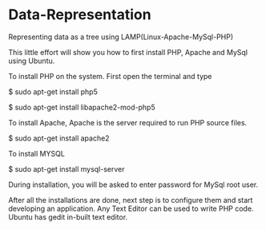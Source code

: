 Data-Representation
===================

Representing data as a tree using LAMP(Linux-Apache-MySql-PHP)

This little effort will show you how to first install PHP, Apache and MySql using Ubuntu.

To install PHP on the system. First open the terminal and type 

$ sudo apt-get install php5

$ sudo apt-get install libapache2-mod-php5

To install Apache, Apache is the server required to run PHP source files.

$ sudo apt-get install apache2

To install MYSQL 

$ sudo apt-get install mysql-server

During installation, you will be asked to enter password for MySql root user.

After all the installations are done, next step is to configure them and start developing an application. 
Any Text Editor can be used to write PHP code. Ubuntu has gedit in-built text editor.
